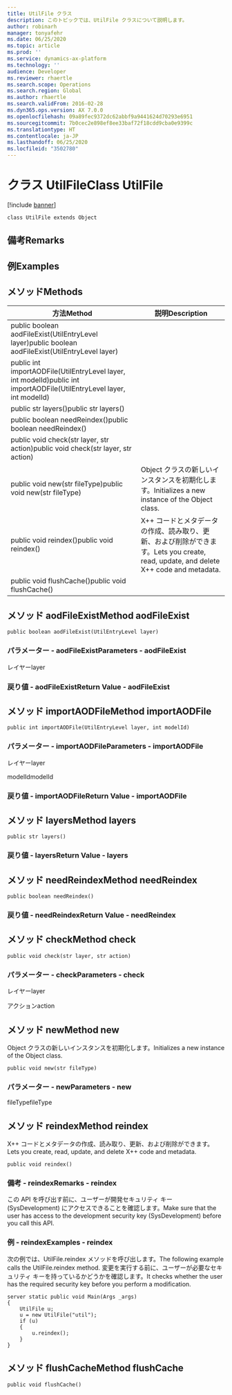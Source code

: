 ```yaml
---
title: UtilFile クラス
description: このトピックでは、UtilFile クラスについて説明します。
author: robinarh
manager: tonyafehr
ms.date: 06/25/2020
ms.topic: article
ms.prod: ''
ms.service: dynamics-ax-platform
ms.technology: ''
audience: Developer
ms.reviewer: rhaertle
ms.search.scope: Operations
ms.search.region: Global
ms.author: rhaertle
ms.search.validFrom: 2016-02-28
ms.dyn365.ops.version: AX 7.0.0
ms.openlocfilehash: 09a89fec9372dc62abbf9a9441624d70293e6951
ms.sourcegitcommit: 7b0cec2e898ef8ee33baf72f18cdd9cba0e9399c
ms.translationtype: HT
ms.contentlocale: ja-JP
ms.lasthandoff: 06/25/2020
ms.locfileid: "3502780"
---
```

# <a name="class-utilfile"></a><span data-ttu-id="a385b-103">クラス UtilFile</span><span class="sxs-lookup"><span data-stu-id="a385b-103">Class UtilFile</span></span>

[!include [banner](../../includes/banner.md)]

```xpp
class UtilFile extends Object
```

## <a name="remarks"></a><span data-ttu-id="a385b-104">備考</span><span class="sxs-lookup"><span data-stu-id="a385b-104">Remarks</span></span>

## <a name="examples"></a><span data-ttu-id="a385b-105">例</span><span class="sxs-lookup"><span data-stu-id="a385b-105">Examples</span></span>

## <a name="methods"></a><span data-ttu-id="a385b-106">メソッド</span><span class="sxs-lookup"><span data-stu-id="a385b-106">Methods</span></span>

| <span data-ttu-id="a385b-107">方法</span><span class="sxs-lookup"><span data-stu-id="a385b-107">Method</span></span>                                                      | <span data-ttu-id="a385b-108">説明</span><span class="sxs-lookup"><span data-stu-id="a385b-108">Description</span></span>                                                      |
|-------------------------------------------------------------|------------------------------------------------------------------|
| <span data-ttu-id="a385b-109">public boolean aodFileExist(UtilEntryLevel layer)</span><span class="sxs-lookup"><span data-stu-id="a385b-109">public boolean aodFileExist(UtilEntryLevel layer)</span></span>           |                                                                  |
| <span data-ttu-id="a385b-110">public int importAODFile(UtilEntryLevel layer, int modelId)</span><span class="sxs-lookup"><span data-stu-id="a385b-110">public int importAODFile(UtilEntryLevel layer, int modelId)</span></span> |                                                                  |
| <span data-ttu-id="a385b-111">public str layers()</span><span class="sxs-lookup"><span data-stu-id="a385b-111">public str layers()</span></span>                                         |                                                                  |
| <span data-ttu-id="a385b-112">public boolean needReindex()</span><span class="sxs-lookup"><span data-stu-id="a385b-112">public boolean needReindex()</span></span>                                |                                                                  |
| <span data-ttu-id="a385b-113">public void check(str layer, str action)</span><span class="sxs-lookup"><span data-stu-id="a385b-113">public void check(str layer, str action)</span></span>                    |                                                                  |
| <span data-ttu-id="a385b-114">public void new(str fileType)</span><span class="sxs-lookup"><span data-stu-id="a385b-114">public void new(str fileType)</span></span>                               | <span data-ttu-id="a385b-115">Object クラスの新しいインスタンスを初期化します。</span><span class="sxs-lookup"><span data-stu-id="a385b-115">Initializes a new instance of the Object class.</span></span>                  |
| <span data-ttu-id="a385b-116">public void reindex()</span><span class="sxs-lookup"><span data-stu-id="a385b-116">public void reindex()</span></span>                                       | <span data-ttu-id="a385b-117">X++ コードとメタデータの作成、読み取り、更新、および削除ができます。</span><span class="sxs-lookup"><span data-stu-id="a385b-117">Lets you create, read, update, and delete X++ code and metadata.</span></span> |
| <span data-ttu-id="a385b-118">public void flushCache()</span><span class="sxs-lookup"><span data-stu-id="a385b-118">public void flushCache()</span></span>                                    |                                                                  |

## <a name="method-aodfileexist"></a><span data-ttu-id="a385b-119">メソッド aodFileExist</span><span class="sxs-lookup"><span data-stu-id="a385b-119">Method aodFileExist</span></span>

```xpp
public boolean aodFileExist(UtilEntryLevel layer)
```

### <a name="parameters---aodfileexist"></a><span data-ttu-id="a385b-120">パラメーター - aodFileExist</span><span class="sxs-lookup"><span data-stu-id="a385b-120">Parameters - aodFileExist</span></span>

<span data-ttu-id="a385b-121"> レイヤー</span><span class="sxs-lookup"><span data-stu-id="a385b-121">layer</span></span>  

### <a name="return-value---aodfileexist"></a><span data-ttu-id="a385b-122">戻り値 - aodFileExist</span><span class="sxs-lookup"><span data-stu-id="a385b-122">Return Value - aodFileExist</span></span>

## <a name="method-importaodfile"></a><span data-ttu-id="a385b-123">メソッド importAODFile</span><span class="sxs-lookup"><span data-stu-id="a385b-123">Method importAODFile</span></span>

```xpp
public int importAODFile(UtilEntryLevel layer, int modelId)
```

### <a name="parameters---importaodfile"></a><span data-ttu-id="a385b-124">パラメーター - importAODFile</span><span class="sxs-lookup"><span data-stu-id="a385b-124">Parameters - importAODFile</span></span>

<span data-ttu-id="a385b-125"> レイヤー</span><span class="sxs-lookup"><span data-stu-id="a385b-125">layer</span></span>  

<!-- -->

<span data-ttu-id="a385b-126">modelId</span><span class="sxs-lookup"><span data-stu-id="a385b-126">modelId</span></span>  

### <a name="return-value---importaodfile"></a><span data-ttu-id="a385b-127">戻り値 - importAODFile</span><span class="sxs-lookup"><span data-stu-id="a385b-127">Return Value - importAODFile</span></span>

## <a name="method-layers"></a><span data-ttu-id="a385b-128">メソッド layers</span><span class="sxs-lookup"><span data-stu-id="a385b-128">Method layers</span></span>

```xpp
public str layers()
```

### <a name="return-value---layers"></a><span data-ttu-id="a385b-129">戻り値 - layers</span><span class="sxs-lookup"><span data-stu-id="a385b-129">Return Value - layers</span></span>

## <a name="method-needreindex"></a><span data-ttu-id="a385b-130">メソッド needReindex</span><span class="sxs-lookup"><span data-stu-id="a385b-130">Method needReindex</span></span>

```xpp
public boolean needReindex()
```

### <a name="return-value---needreindex"></a><span data-ttu-id="a385b-131">戻り値 - needReindex</span><span class="sxs-lookup"><span data-stu-id="a385b-131">Return Value - needReindex</span></span>

## <a name="method-check"></a><span data-ttu-id="a385b-132">メソッド check</span><span class="sxs-lookup"><span data-stu-id="a385b-132">Method check</span></span>

```xpp
public void check(str layer, str action)
```

### <a name="parameters---check"></a><span data-ttu-id="a385b-133">パラメーター - check</span><span class="sxs-lookup"><span data-stu-id="a385b-133">Parameters - check</span></span>

<span data-ttu-id="a385b-134"> レイヤー</span><span class="sxs-lookup"><span data-stu-id="a385b-134">layer</span></span>  

<!-- -->

<span data-ttu-id="a385b-135">アクション</span><span class="sxs-lookup"><span data-stu-id="a385b-135">action</span></span>  

## <a name="method-new"></a><span data-ttu-id="a385b-136">メソッド new</span><span class="sxs-lookup"><span data-stu-id="a385b-136">Method new</span></span>

<span data-ttu-id="a385b-137">Object クラスの新しいインスタンスを初期化します。</span><span class="sxs-lookup"><span data-stu-id="a385b-137">Initializes a new instance of the Object class.</span></span>

```xpp
public void new(str fileType)
```

### <a name="parameters---new"></a><span data-ttu-id="a385b-138">パラメーター - new</span><span class="sxs-lookup"><span data-stu-id="a385b-138">Parameters - new</span></span>

<span data-ttu-id="a385b-139">fileType</span><span class="sxs-lookup"><span data-stu-id="a385b-139">fileType</span></span>  

## <a name="method-reindex"></a><span data-ttu-id="a385b-140">メソッド reindex</span><span class="sxs-lookup"><span data-stu-id="a385b-140">Method reindex</span></span>

<span data-ttu-id="a385b-141">X++ コードとメタデータの作成、読み取り、更新、および削除ができます。</span><span class="sxs-lookup"><span data-stu-id="a385b-141">Lets you create, read, update, and delete X++ code and metadata.</span></span>

```xpp
public void reindex()
```

### <a name="remarks---reindex"></a><span data-ttu-id="a385b-142">備考 - reindex</span><span class="sxs-lookup"><span data-stu-id="a385b-142">Remarks - reindex</span></span>

<span data-ttu-id="a385b-143">この API を呼び出す前に、ユーザーが開発セキュリティ キー (SysDevelopment) にアクセスできることを確認します。</span><span class="sxs-lookup"><span data-stu-id="a385b-143">Make sure that the user has access to the development security key (SysDevelopment) before you call this API.</span></span>

### <a name="examples---reindex"></a><span data-ttu-id="a385b-144">例 - reindex</span><span class="sxs-lookup"><span data-stu-id="a385b-144">Examples - reindex</span></span>

<span data-ttu-id="a385b-145">次の例では、UtilFile.reindex メソッドを呼び出します。</span><span class="sxs-lookup"><span data-stu-id="a385b-145">The following example calls the UtilFile.reindex method.</span></span> <span data-ttu-id="a385b-146">変更を実行する前に、ユーザーが必要なセキュリティ キーを持っているかどうかを確認します。</span><span class="sxs-lookup"><span data-stu-id="a385b-146">It checks whether the user has the required security key before you perform a modification.</span></span>

```xpp
server static public void Main(Args _args) 
{ 
    UtilFile u; 
    u = new UtilFile("util"); 
    if (u) 
    { 
        u.reindex(); 
    } 
}
```

## <a name="method-flushcache"></a><span data-ttu-id="a385b-147">メソッド flushCache</span><span class="sxs-lookup"><span data-stu-id="a385b-147">Method flushCache</span></span>

```xpp
public void flushCache()
```


